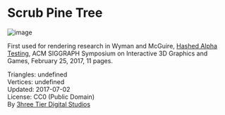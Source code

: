 # Scrub Pine Tree

![image](https://casual-effects.com/g3d/data10/research/model/scrubPine/icon.png)

First used for rendering research in Wyman and McGuire, [Hashed Alpha Testing](http://casual-effects.com/research/Wyman2017Hashed/index.html), ACM SIGGRAPH Symposium on Interactive 3D Graphics and 
Games, February 25, 2017, 11 pages.


Triangles: undefined\
Vertices: undefined\
Updated: 2017-07-02\
License: CC0 (Public Domain)\
By [3hree Tier Digital Studios](http://3tdstudios.com/)